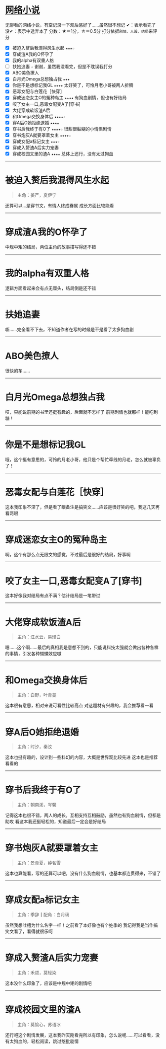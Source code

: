 # [网络小说](https://github.com/noteMay/noteMay.github.io/issues/5)

无聊看的网络小说，有空记录一下观后感好了……虽然很不想记
✔：表示看完了
没✔：表示中途弃本了
分数：★＝1分，☆＝0.5分
打分依据`剧情、人设、结局`来评分

- [x] 被迫入赘后我混得风生水起 `★★★☆`
- [x] 穿成渣A我的O怀孕了
- [x] 我的alpha有双重人格
- [ ] 扶她追妻 `☆` 谢谢，虽然我没看完，但是不耽误我打分
- [x] ABO美色撩人
- [x] 白月光Omega总想独占我 `★★★`
- [x] 你是不是想标记我GL `★★★★` 太好笑了，可怜月老小哥被两人折腾
- [x] 恶毒女配与白莲花［快穿］
- [x] 穿成迷恋女主O的冤种岛主 `★★★★` 有狗血剧情，但也有好结局
- [x] 咬了女主一口,恶毒女配变A了[穿书]
- [x] 大佬穿成软饭渣A后
- [x] 和Omega交换身体后 `★★★★☆`
- [x] 穿A后O她拒绝退婚 `★★★★`
- [x] 穿书后我终于有O了 `★★★★☆` 很甜很黏糊的小情侣剧情
- [x] 穿书炮灰A就要罩着女主 `★★★★☆`
- [x] 穿成女配a标记女主 `★★★☆`
- [x] 穿成入赘渣A后实力宠妻
- [x] 穿成校园文里的渣A `★★★★` 总体上还行，没有太过狗血

---

# 被迫入赘后我混得风生水起

> 主角：姜严，夏伊宁

还算可以…是穿书文，有情人终成眷属
成长方面比较能看

---

# 穿成渣A我的O怀孕了
中规中矩的结局，两位主角的故事描写得还不错

---

# 我的alpha有双重人格
逻辑方面看起来会有点无厘头，结局倒是还不错

---

# 扶她追妻
嘶……完全看不下去，不知道作者在写的时候是不是看了太多狗血剧

---

# ABO美色撩人
很快的车……

---

# 白月光Omega总想独占我
哎，只能说前期的书里还挺有趣的，后面就不怎样了
前期剧情也就那样！能吃到糖！

---

# 你是不是想标记我GL
哦，这个挺有意思的，可怜的月老小哥，他只是个帮忙牵线的月老，怎么就被辜负了！

---

# 恶毒女配与白莲花［快穿］
这本我印象不深了，但是看了眼备注是搞笑文……应该是很好笑的吧，我这几天再看两眼

---

# 穿成迷恋女主O的冤种岛主
啊，这个有那么点无限文的感觉，不过最后是很好的结局，好事啊

---

# 咬了女主一口,恶毒女配变A了[穿书]
这本好像我对结局有点不满？估计结局是一笔带过

---

# 大佬穿成软饭渣A后

> 主角：江水云，易瑾白

嗯……这个啊……最后的真相我是意想不到的，只能说科技太强就会做出各种各样的事情，引发各种蝴蝶效应嗷

---

# 和Omega交换身体后

> 主角：白野，叶青蔓

这本很有意思，相对来说可看性比较高点
对这题材有兴趣的，我会推荐看一看

---

# 穿A后O她拒绝退婚

> 主角：时汐，秦汶

这本也挺有趣的，设计到一些科幻的内容，大概是世界观比较先进
这本也是推荐看看的

---

#  穿书后我终于有O了

> 主角：朝南溪，岑馨

记得这本也很不错，两人的成长，互相支持互相鼓励，虽然也有狗血剧情，但都是助攻
看这本我还挺轻松的，知道最后一定会是好结局

---

# 穿书炮灰A就要罩着女主

> 主角：景青夏，钟茗雪

这本也算能看，写的还算可以吧，没有什么狗血剧情，也基本都连贯得来，不错了

---

# 穿成女配a标记女主

> 主角：季辞┃配角：白月璃

虽然我想吐槽为什么名字一样！之前看了本好像也有个姓季的
我记得我是当作搞笑文看了，看得就很乐呵

---

# 穿成入赘渣A后实力宠妻

> 主角：禾颂，莫轻染

这本没什么印象了，应该是中规中矩的剧情吧

---

# 穿成校园文里的渣A

> 主角：莫愉心，苏语冰

还行吧这个剧情发展，这本我昨天刚看完所以有印象，怎么说呢……可以看看，没有太狗血的，轻松阅读，跳过憨批剧情